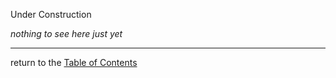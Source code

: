 Under Construction

_nothing to see here just yet_

---

return to the [Table of Contents](../pages/projector.html?src=../markdown/table-of-contents.md)